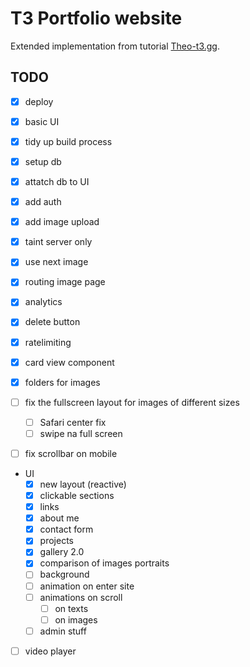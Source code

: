 # T3 Portfolio website 

Extended implementation from tutorial [Theo-t3.gg](https://www.youtube.com/watch?v=d5x0JCZbAJs).

## TODO

- [x] deploy
- [x] basic UI
- [x] tidy up build process 
- [x] setup db
- [x] attatch db to UI
- [x] add auth
- [x] add image upload
- [x] taint server only
- [x] use next image 
- [x] routing image page
- [x] analytics
- [x] delete button
- [x] ratelimiting
- [x] card view component
- [x] folders for images

- [ ] fix the fullscreen layout for images of different sizes
    - [ ] Safari center fix
    - [ ] swipe na full screen  

- [ ] fix scrollbar on mobile

- UI 
    - [x] new layout (reactive)
    - [x] clickable sections
    - [x] links
    - [x] about me
    - [x] contact form
    - [x] projects
    - [x] gallery 2.0
    - [x] comparison of images portraits
    - [ ] background
    - [ ] animation on enter site
    - [ ] animations on scroll
        - [ ] on texts
        - [ ] on images
    - [ ] admin stuff

- [ ] video player